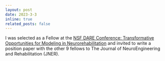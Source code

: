 ```yaml
---
layout: post
date: 2023-3-3
inline: true
related_posts: false
---
```


I was selected as a Fellow at the <a href="https://sites.usc.edu/dare2023/">NSF DARE Conference: Transformative Opportunities for Modeling in Neurorehabilitation</a> and invited to write a position paper with the other 9 fellows to The Journal of NeuroEngineering and Rehabilitation (JNER). 

